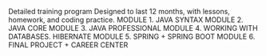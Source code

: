 Detailed training program
Designed to last 12 months, with lessons, homework, and coding practice.
MODULE 1. JAVA SYNTAX
MODULE 2. JAVA CORE
MODULE 3. JAVA PROFESSIONAL
MODULE 4. WORKING WITH DATABASES. HIBERNATE
MODULE 5. SPRING + SPRING BOOT
MODULE 6. FINAL PROJECT + CAREER CENTER
